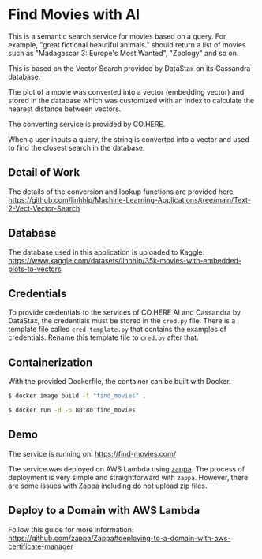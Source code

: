 # Find Movies with AI

This is a semantic search service for movies based on a query. For example, "great fictional beautiful animals." should return a list of movies such as "Madagascar 3: Europe's Most Wanted", "Zoology" and so on.

This is based on the Vector Search provided by DataStax on its Cassandra database.

The plot of a movie was converted into a vector (embedding vector) and stored in the database which was customized with an index to calculate the nearest distance between vectors.

The converting service is provided by CO.HERE.

When a user inputs a query, the string is converted into a vector and used to find the closest search in the database.

## Detail of Work

The details of the conversion and lookup functions are provided here https://github.com/linhhlp/Machine-Learning-Applications/tree/main/Text-2-Vect-Vector-Search

## Database

The database used in this application is uploaded to Kaggle: https://www.kaggle.com/datasets/linhhlp/35k-movies-with-embedded-plots-to-vectors

## Credentials

To provide credentials to the services of CO.HERE AI and Cassandra by DataStax, the credentials must be stored in the `cred.py` file.
There is a template file called `cred-template.py` that contains the examples of credentials. Rename this template file to `cred.py` after that.

## Containerization

With the provided Dockerfile, the container can be built with Docker.

```bash
$ docker image build -t "find_movies" .

$ docker run -d -p 80:80 find_movies
```

## Demo 

The service is running on: https://find-movies.com/

The service was deployed on AWS Lambda using [zappa](https://github.com/zappa/Zappa). The process of deployment is very simple and straightforward with `zappa`. However, there are some issues with Zappa including do not upload zip files. 

## Deploy to a Domain with AWS Lambda

Follow this guide for more information: https://github.com/zappa/Zappa#deploying-to-a-domain-with-aws-certificate-manager